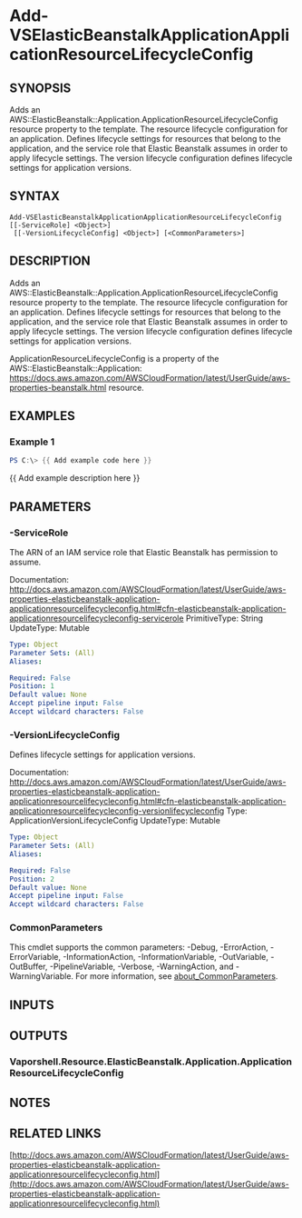 # Add-VSElasticBeanstalkApplicationApplicationResourceLifecycleConfig

## SYNOPSIS
Adds an AWS::ElasticBeanstalk::Application.ApplicationResourceLifecycleConfig resource property to the template.
The resource lifecycle configuration for an application.
Defines lifecycle settings for resources that belong to the application, and the service role that Elastic Beanstalk assumes in order to apply lifecycle settings.
The version lifecycle configuration defines lifecycle settings for application versions.

## SYNTAX

```
Add-VSElasticBeanstalkApplicationApplicationResourceLifecycleConfig [[-ServiceRole] <Object>]
 [[-VersionLifecycleConfig] <Object>] [<CommonParameters>]
```

## DESCRIPTION
Adds an AWS::ElasticBeanstalk::Application.ApplicationResourceLifecycleConfig resource property to the template.
The resource lifecycle configuration for an application.
Defines lifecycle settings for resources that belong to the application, and the service role that Elastic Beanstalk assumes in order to apply lifecycle settings.
The version lifecycle configuration defines lifecycle settings for application versions.

ApplicationResourceLifecycleConfig is a property of the AWS::ElasticBeanstalk::Application: https://docs.aws.amazon.com/AWSCloudFormation/latest/UserGuide/aws-properties-beanstalk.html resource.

## EXAMPLES

### Example 1
```powershell
PS C:\> {{ Add example code here }}
```

{{ Add example description here }}

## PARAMETERS

### -ServiceRole
The ARN of an IAM service role that Elastic Beanstalk has permission to assume.

Documentation: http://docs.aws.amazon.com/AWSCloudFormation/latest/UserGuide/aws-properties-elasticbeanstalk-application-applicationresourcelifecycleconfig.html#cfn-elasticbeanstalk-application-applicationresourcelifecycleconfig-servicerole
PrimitiveType: String
UpdateType: Mutable

```yaml
Type: Object
Parameter Sets: (All)
Aliases:

Required: False
Position: 1
Default value: None
Accept pipeline input: False
Accept wildcard characters: False
```

### -VersionLifecycleConfig
Defines lifecycle settings for application versions.

Documentation: http://docs.aws.amazon.com/AWSCloudFormation/latest/UserGuide/aws-properties-elasticbeanstalk-application-applicationresourcelifecycleconfig.html#cfn-elasticbeanstalk-application-applicationresourcelifecycleconfig-versionlifecycleconfig
Type: ApplicationVersionLifecycleConfig
UpdateType: Mutable

```yaml
Type: Object
Parameter Sets: (All)
Aliases:

Required: False
Position: 2
Default value: None
Accept pipeline input: False
Accept wildcard characters: False
```

### CommonParameters
This cmdlet supports the common parameters: -Debug, -ErrorAction, -ErrorVariable, -InformationAction, -InformationVariable, -OutVariable, -OutBuffer, -PipelineVariable, -Verbose, -WarningAction, and -WarningVariable. For more information, see [about_CommonParameters](http://go.microsoft.com/fwlink/?LinkID=113216).

## INPUTS

## OUTPUTS

### Vaporshell.Resource.ElasticBeanstalk.Application.ApplicationResourceLifecycleConfig
## NOTES

## RELATED LINKS

[http://docs.aws.amazon.com/AWSCloudFormation/latest/UserGuide/aws-properties-elasticbeanstalk-application-applicationresourcelifecycleconfig.html](http://docs.aws.amazon.com/AWSCloudFormation/latest/UserGuide/aws-properties-elasticbeanstalk-application-applicationresourcelifecycleconfig.html)

